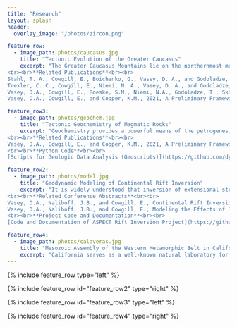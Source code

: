 ```yaml
---
title: "Research"
layout: splash
header:
  overlay_image: "/photos/zircon.png"

feature_row:
  - image_path: photos/caucasus.jpg
    title: "Tectonic Evolution of the Greater Caucasus"
    excerpt: "The Greater Caucasus Mountains lie on the northernmost margin of the active Arabia-Eurasia continental collision and contain the highest peaks of Europe. My work aims to understand why collisional deformation is localized in the Greater Caucasus, how the evolution and closure of the relict back-arc Caucasus Basin has influenced orogenesis, and how studying active collision in the Caucasus today can guide our understanding of ancient collisions.
<br><br>**Related Publications**<br><br>
Stahl, T. A., Cowgill, E., Boichenko, G., Vasey, D. A., and Godoladze, T., 2022, Recent Surface Rupturing Earthquakes along the South Flank of the Greater Caucasus near Tbilisi, Georgia. Bulletin of the Seismological Society of America, 112(4), 2170–2188. doi:[10.1785/0120210267](https://doi.org/10.1785/0120210267) <br><br>
Trexler, C. C., Cowgill, E., Niemi, N. A., Vasey, D. A., and Godoladze, T., 2022, Tectonostratigraphy and major structures of the Georgian Greater Caucasus: Implications for structural architecture, along-strike continuity, and orogen evolution. Geosphere, 18(1), 211–240. doi:[10.1130/GES02385.1](https://doi.org/10.1130/GES02385.1) <br><br>
Vasey, D.A., Cowgill, E., Roeske, S.M., Niemi, N.A., Godoladze, T., Skhirtladze, I., and Gogoladze, S., 2020, Evolution of the Greater Caucasus Basement and Formation of the Main Caucasus Thrust, Georgia: Tectonics, v. 39, e2019TC005828, doi:[10.1029/2019TC005828](https://doi.org/10.1029/2019TC005828). <br><br>
Vasey, D.A., Cowgill, E., and Cooper, K.M., 2021, A Preliminary Framework for Magmatism in Modern Continental Back-Arc Basins and Its Application to the Triassic-Jurassic Tectonic Evolution of the Caucasus: Geochemistry, Geophysics, Geosystems, v. 22, e2020GC009490, doi:[10.1029/2020GC009490](https://doi.org/10.1029/2020GC009490)."

feature_row3:
  - image_path: photos/geochem.jpg
    title: "Tectonic Geochemistry of Magmatic Rocks"
    excerpt: "Geochemistry provides a powerful means of the petrogenesis of igneous rocks and linking their formation to tectonic setting. Unfortunately, there is rarely a unique tectonic setting corresponding to a particular geochemical signature, which can lead to uncritical use of existing geochemical frameworks (i.e., tectonic discrimination diagrams) or wholesale rejection of the ability to use geochemistry to assess tectonics. My research aims to take advantage of modern data science and data availability to provide a more nuanced approach to linking geochemical data with other observational data and modeling studies in order to better understand tectonic processes.
<br><br>**Related Publications**<br><br>
Vasey, D.A., Cowgill, E., and Cooper, K.M., 2021, A Preliminary Framework for Magmatism in Modern Continental Back-Arc Basins and Its Application to the Triassic-Jurassic Tectonic Evolution of the Caucasus: Geochemistry, Geophysics, Geosystems, v. 22, e2020GC009490, doi:[10.1029/2020GC009490](https://doi.org/10.1029/2020GC009490).
<br><br>**Python Code**<br><br>
[Scripts for Geologic Data Analysis (Geoscripts)](https://github.com/dyvasey/geoscripts) [![DOI](https://zenodo.org/badge/334745753.svg)](https://zenodo.org/badge/latestdoi/334745753)"

feature_row2:
  - image_path: photos/model.jpg
    title: "Geodynamic Modeling of Continental Rift Inversion"
    excerpt: "It is widely understood that inversion of extensional structures plays a major role in guiding and localizing deformation during collisional orogenesis. Although considerable insights have been gleaned from geodynamic numerical modeling of both extensional and compressional systems, relatively little work has explored the degree to which variations in extensional basin structure might systematically change the structure of the orogen resulting from basin inversion. My work seeks to systematically examine the impact of continental rift width, symmetry, and age on the first-order structure of the rift inversion orogens using the Advanced Solver for Problems in Earth's ConvecTion (ASPECT) from the Computational Infrastructure for Geodyanmics (CIG).
<br><br>**Related Conference Abstracts**<br><br>
Vasey, D.A., Naliboff, J.B., and Cowgill, E., Continental Rift Inversion: Modeling the Transition between Intracontinental and Plate Boundary Collisional Orogenesis, Presented at 2022 Structure and Deformation at Plate Boundaries Synthesis Workshop, GeoPRISMS, Honolulu, HI, 16-18 Mar. <br><br>
Vasey, D.A., Naliboff, J.B., and Cowgill, E., Modeling the Effects of Initial Continental Rift Structure on the Symmetry and Vergence of Collisional Orogens Formed by Rift Inversion, Abstract 901290 presented at 2021 Fall Meeting, AGU, Virtual, 13-17 Dec.
<br><br>**Project Code and Documentation**<br><br>
[Code and Documentation of ASPECT Rift Inversion Project](https://github.com/dyvasey/riftinversion)"

feature_row4:
  - image_path: photos/calaveras.jpg
    title: "Mesozoic Assembly of the Western Metamorphic Belt in California"
    excerpt: "California serves as a well-known natural laboratory for studying ancient subduction zone processes and includes the Franciscan accretionary complex, the Great Valley forearc, and the Sierra Nevada batholith. Yet the older rocks of the Sierra Foothills, known as the Western Metamorphic Belt, remain a poorly-understood component of the Mesozoic assembly of California. My work seeks to use new field observations and detrital zircon U-Pb geochronology to better understand subduction zone processes that formed the Calaveras Complex and other poorly-understood rock packages of the Western Metamorphic Belt."
---
```


{% include feature_row type="left" %}

{% include feature_row id="feature_row2" type="right" %}

{% include feature_row id="feature_row3" type="left" %}

{% include feature_row id="feature_row4" type="right" %}